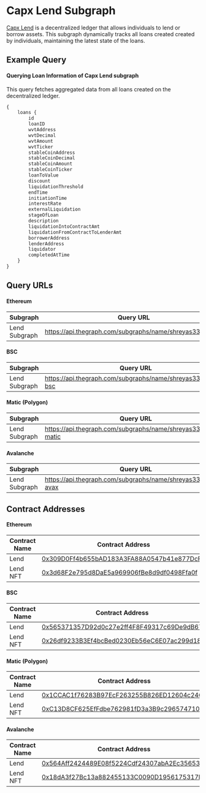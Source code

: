 # Capx Lend Subgraph

[Capx Lend](https://test.lend.capx.fi/) is a decentralized ledger that allows individuals to lend or borrow assets. This subgraph dynamically tracks all loans created created by individuals, maintaining the latest state of the loans.
## Example Query
#### Querying Loan Information of Capx Lend subgraph

This query fetches aggregated data from all loans created on the decentralized ledger. 

```graphql
{
    loans {
        id
        loanID
        wvtAddress
        wvtDecimal
        wvtAmount
        wvtTicker
        stableCoinAddress
        stableCoinDecimal
        stableCoinAmount
        stableCoinTicker
        loanToValue
        discount
        liquidationThreshold
        endTime
        initiationTime
        interestRate
        externalLiquidation
        stageOfLoan
        description
        liquidationIntoContractAmt
        liquidationFromContractToLenderAmt
        borrowerAddress
        lenderAddress
        liquidator
        completedAtTime
    }
}
```
## Query URLs

#### Ethereum

| Subgraph     | Query URL  |
|---------------------|--------------------------------------------------------------------|
| Lend Subgraph     | https://api.thegraph.com/subgraphs/name/shreyas3336/lend |

#### BSC

| Subgraph     | Query URL  |
|---------------------|--------------------------------------------------------------------|
| Lend Subgraph     | https://api.thegraph.com/subgraphs/name/shreyas3336/lend-bsc |

#### Matic (Polygon)

| Subgraph     | Query URL  |
|---------------------|--------------------------------------------------------------------|
| Lend Subgraph     | https://api.thegraph.com/subgraphs/name/shreyas3336/lend-matic |

#### Avalanche 

| Subgraph     | Query URL  |
|---------------------|--------------------------------------------------------------------|
| Lend Subgraph     | https://api.thegraph.com/subgraphs/name/shreyas3336/lend-avax |


## Contract Addresses

#### Ethereum

| Contract Name     | Contract Address  |
|---------------------|--------------------------------------------------------------------|
| Lend     | [0x309D0Ff4b655bAD183A3FA88A0547b41e877DcF1](https://rinkeby.etherscan.io/address/0x309D0Ff4b655bAD183A3FA88A0547b41e877DcF1) |
| Lend NFT   | [0x3d68F2e795d8DaE5a969906fBe8d9df0498Ffa0f](https://rinkeby.etherscan.io/address/0x3d68F2e795d8DaE5a969906fBe8d9df0498Ffa0f) |

#### BSC

| Contract Name     | Contract Address  |
|---------------------|--------------------------------------------------------------------|
| Lend     | [0x565371357D92d0c27e2ff4F8F49317c69De9dB67](https://bscscan.com/address/0x565371357D92d0c27e2ff4F8F49317c69De9dB67) |
| Lend NFT   | [0x26df9233B3Ef4bcBed0230Eb56eC6E07ac299d18](https://bscscan.com/address/0x26df9233B3Ef4bcBed0230Eb56eC6E07ac299d18) |

#### Matic (Polygon)

| Contract Name     | Contract Address  |
|---------------------|--------------------------------------------------------------------|
| Lend     | [0x1CCAC1f76283B97EcF263255B826ED12604c2461](https://polygonscan.com/address/0x1CCAC1f76283B97EcF263255B826ED12604c2461) |
| Lend NFT   | [0xC13D8CF625EfFdbe762981fD3a3B9c2965747109](https://polygonscan.com/address/0xC13D8CF625EfFdbe762981fD3a3B9c2965747109) |

#### Avalanche 

| Contract Name     | Contract Address  |
|---------------------|--------------------------------------------------------------------|
| Lend     | [0x564Aff2424489E08f5224Cdf24307abA2Ec35653](https://snowtrace.io/address/0x564Aff2424489E08f5224Cdf24307abA2Ec35653) |
| Lend NFT   | [0x18dA3f27Bc13a882455133C0090D1956175317BF](https://snowtrace.io/address/0x18dA3f27Bc13a882455133C0090D1956175317BF) |
